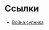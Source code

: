 # Ссылки

* [Война супника](https://ru.wikipedia.org/wiki/%D0%92%D0%BE%D0%B9%D0%BD%D0%B0_%D1%81%D1%83%D0%BF%D0%BD%D0%B8%D0%BA%D0%B0)
